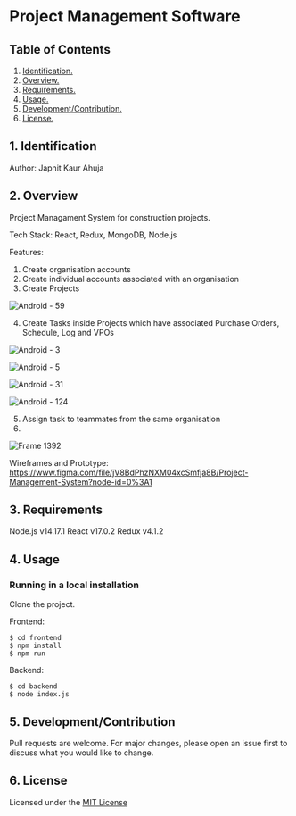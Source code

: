 # Project Management Software

##  Table of Contents 

1. [ Identification. ](#id)
2. [ Overview. ](#overview)
3. [ Requirements. ](#inst)
4. [ Usage. ](#usage)
5. [ Development/Contribution. ](#dev)
6. [ License. ](#license)

<a name="id"></a>
## 1. Identification

Author: Japnit Kaur Ahuja

<a name="overview"></a>
## 2. Overview
Project Managament System for construction projects. 

Tech Stack: React, Redux, MongoDB, Node.js

Features:
1. Create organisation accounts 
2. Create individual accounts associated with an organisation
3. Create Projects

![Android - 59](https://user-images.githubusercontent.com/10168783/158858986-0600252e-e15b-4be9-ba4c-a2a24d6c386c.png)

4. Create Tasks inside Projects which have associated Purchase Orders, Schedule, Log and VPOs

![Android - 3](https://user-images.githubusercontent.com/10168783/158858477-46ab962f-2096-414c-be37-8ebadb65f25a.png)


![Android - 5](https://user-images.githubusercontent.com/10168783/158858437-cee82307-93a0-4dd6-b867-3dfbcf4c9863.png)


![Android - 31](https://user-images.githubusercontent.com/10168783/158858450-8728339f-01b4-4664-8ac1-2efd3504e568.png)


![Android - 124](https://user-images.githubusercontent.com/10168783/158858462-b1bd60c9-6237-4ed7-8ccb-b8eab2faaae9.png)

5. Assign task to teammates from the same organisation
6. 
![Frame 1392](https://user-images.githubusercontent.com/10168783/158858530-f64fd96b-5743-4536-82b0-95bffbdc09de.png)

Wireframes and Prototype: https://www.figma.com/file/jV8BdPhzNXM04xcSmfja8B/Project-Management-System?node-id=0%3A1

<a name="inst"></a>
## 3. Requirements
Node.js v14.17.1
React v17.0.2
Redux v4.1.2

<a name="usage"></a>
## 4. Usage

### Running in a local installation

Clone the project.

Frontend:

```
$ cd frontend
$ npm install
$ npm run
```

Backend:
```
$ cd backend
$ node index.js
```

<a name="dev"></a>
## 5. Development/Contribution

Pull requests are welcome. For major changes, please open an issue first to discuss what you would like to change.

<a name="license"></a>
## 6. License

Licensed under the [MIT License](LICENSE)



